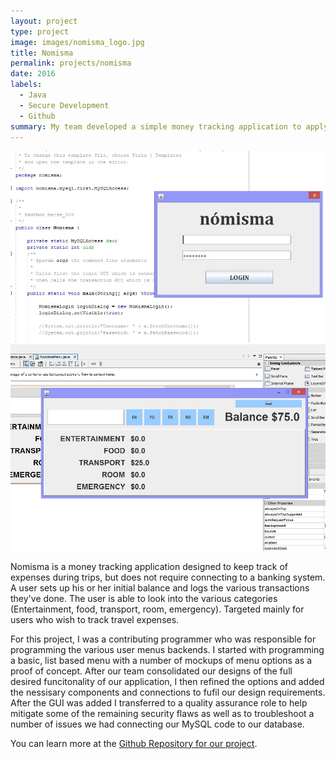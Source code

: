 ```yaml
---
layout: project
type: project
image: images/nomisma_logo.jpg
title: Nomisma
permalink: projects/nomisma
date: 2016
labels:
  - Java
  - Secure Development
  - Github
summary: My team developed a simple money tracking application to apply secure development practices for our ICS 491 class.
---
```


<div class="ui small rounded images">
  <img class="ui image" src="../images/nomisma.jpg">
  <img class="ui image" src="../images/nomisma2.jpg">
</div>

Nomisma is a money tracking application designed to keep track of expenses during trips, but does not require connecting to a banking system. A user sets up his or her initial balance and logs the various transactions they've done. The user is able to look into the various categories (Entertainment, food, transport, room, emergency). Targeted mainly for users who wish to track travel expenses.

For this project, I was a contributing programmer who was responsible for programming the various user menus backends. I started with programming a basic, list based menu with a number of mockups of menu options as a proof of concept. After our team consolidated our designs of the full desired funcitonality of our application, I then refined the options and added the nessisary components and connections to fufil our design requirements. After the GUI was added I transferred to a quality assurance role to help mitigate some of the remaining security flaws as well as to troubleshoot a number of issues we had connecting our MySQL code to our database. 

You can learn more at the [Github Repository for our project](https://github.com/markent94/Nomisma/wiki).




